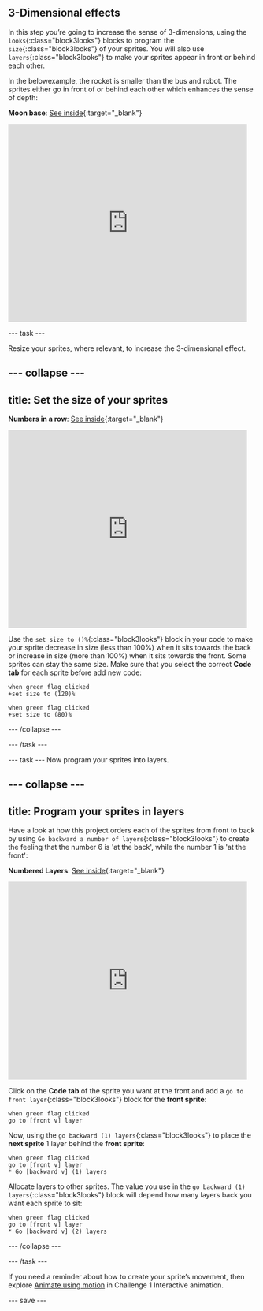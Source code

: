## 3-Dimensional effects

In this step you’re going to increase the sense of 3-dimensions, using the `looks`{:class="block3looks"} blocks to program the `size`{:class="block3looks"} of your sprites. You will also use `layers`{:class="block3looks"} to make your sprites appear in front or behind each other.

In the belowexample, the rocket is smaller than the bus and robot. The sprites either go in front of or behind each other which enhances the sense of depth:

**Moon base**: [See inside](https://scratch.mit.edu/projects/447759319/editor){:target="_blank"}

<div class="scratch-preview">
  <iframe src="https://scratch.mit.edu/projects/447759319/embed" allowtransparency="true" width="485" height="402" frameborder="0" scrolling="no" allowfullscreen></iframe>
</div>

--- task ---

Resize your sprites, where relevant, to increase the 3-dimensional effect.

--- collapse ---
---
title: Set the size of your sprites
---

**Numbers in a row**: [See inside](https://scratch.mit.edu/projects/445071529/editor){:target="_blank"}

<div class="scratch-preview">
  <iframe src="https://scratch.mit.edu/projects/445071529/embed" allowtransparency="true" width="485" height="402" frameborder="0" scrolling="no" allowfullscreen></iframe>
</div>

Use the `set size to ()%`{:class="block3looks"} block in your code to make your sprite decrease in size (less than 100%) when it sits towards the back or increase in size (more than 100%) when it sits towards the front. Some sprites can stay the same size. Make sure that you select the correct **Code tab** for each sprite before add new code:

``` blocks3
when green flag clicked
+set size to (120)%
```

``` blocks3
when green flag clicked
+set size to (80)%
```

--- /collapse ---

--- /task ---

--- task ---
Now program your sprites into layers.

--- collapse ---
---
title: Program your sprites in layers 
---

Have a look at how this project orders each of the sprites from front to back by using `Go backward a number of layers`{:class="block3looks"} to create the feeling that the number 6 is 'at the back', while the number 1 is 'at the front':

**Numbered Layers**: [See inside](https://scratch.mit.edu/projects/445055782/editor){:target="_blank"}

<div class="scratch-preview">
  <iframe src="https://scratch.mit.edu/projects/445055782/embed" allowtransparency="true" width="485" height="402" frameborder="0" scrolling="no" allowfullscreen></iframe>
</div>

Click on the **Code tab** of the sprite you want at the front and add a `go to front layer`{:class="block3looks"} block for the **front sprite**:

``` blocks3
when green flag clicked
go to [front v] layer
```

Now, using the `go backward (1) layers`{:class="block3looks"} to place the **next sprite** 1 layer behind the **front sprite**:

``` blocks3
when green flag clicked
go to [front v] layer
* Go [backward v] (1) layers
```

Allocate layers to other sprites. The value you use in the `go backward (1) layers`{:class="block3looks"} block will depend how many layers back you want each sprite to sit:

``` blocks3
when green flag clicked
go to [front v] layer
* Go [backward v] (2) layers
```

--- /collapse ---

--- /task ---

If you need a reminder about how to create your sprite’s movement, then explore [Animate using motion](https://github.com/raspberrypilearning/interactive-animation/edit/draft/en/step_4.md) in Challenge 1 Interactive animation.

--- save ---
